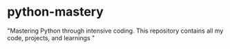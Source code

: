 # python-mastery
"Mastering Python through intensive coding. This repository contains all my code, projects, and learnings "
